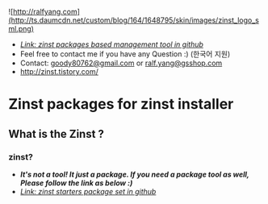 ![http://ralfyang.com](http://ts.daumcdn.net/custom/blog/164/1648795/skin/images/zinst_logo_sml.png)
* [*Link: zinst packages based management tool in github*](https://github.com/goody80/Ralf_Dev)
* Feel free to contact me if you have any Question :) (한국어 지원)
* Contact: goody80762@gmail.com or ralf.yang@gsshop.com
* http://zinst.tistory.com/

# Zinst packages for zinst installer
## What is the Zinst ?
### zinst?
* <b>*It's not a tool! It just a package. If you need a package tool as well, Please follow the link as below :)*</b>
* [*Link: zinst starters package set in github*](https://github.com/goody80/Ralf_Dev)

